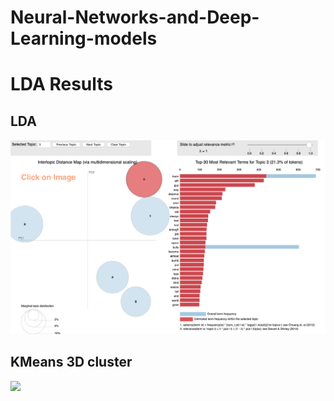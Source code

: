 # Neural-Networks-and-Deep-Learning-models

# LDA Results

## LDA 
[<img src="https://github.com/Kishore1818/Animations/blob/0fa31bd90e0f5331eebb7f863fa97126e7971417/DeepLearning_AI_animations/LDA_proj_visualizations_sample.png">](https://kishore1818.github.io/Animations/DeepLearning_AI_animations/lda_proj_visualizations.html)

## KMeans 3D cluster
[<img src="https://github.com/Kishore1818/Neural-Networks-and-Deep-Learning-models/blob/d72aa2794a6c2f23824bbbac71911e8aa7f045e3/NLP_sample_images/Kmeans_cluster_3d_git4_sample.png">](https://kishore1818.github.io/Neural-Networks-and-Deep-Learning-models/NLP_sample_images/Kmeans_cluster_3d_git.html)

